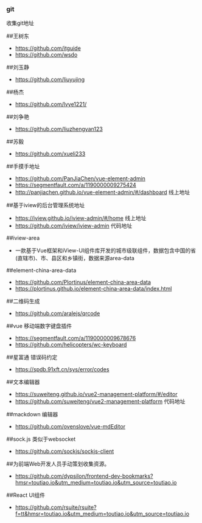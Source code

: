 ### git
收集git地址
  
##王树东
- https://github.com/itguide
- https://github.com/wsdo

##刘玉静
- https://github.com/liuyujing

##杨杰
- https://github.com/lvye1221/

##刘争艳
- https://github.com/liuzhengyan123

##苏毅
- https://github.com/xueli233


##手摸手地址
- https://github.com/PanJiaChen/vue-element-admin  
- https://segmentfault.com/a/1190000009275424  
- http://panjiachen.github.io/vue-element-admin/#/dashboard  线上地址

##基于iview的后台管理系统地址
- https://iview.github.io/iview-admin/#/home  线上地址  
- https://github.com/iview/iview-admin  代码地址

##iview-area  
- 一款基于Vue框架和iView-UI组件库开发的城市级联组件，数据包含中国的省(直辖市)、市、县区和乡镇街，数据来源area-data

##element-china-area-data
- https://github.com/Plortinus/element-china-area-data
- https://plortinus.github.io/element-china-area-data/index.html

##二维码生成
- https://github.com/aralejs/qrcode

##vue 移动端数字键盘插件 
- https://segmentfault.com/a/1190000009678676
- https://github.com/helicopters/wc-keyboard


##星富通 错误码约定
- https://spdb.91xft.cn/sys/error/codes


##文本编辑器
- https://suweiteng.github.io/vue2-management-platform/#/editor
- https://github.com/suweiteng/vue2-management-platform  代码地址

##mackdown 编辑器
- https://github.com/ovenslove/vue-mdEditor

##sock.js 类似于websocket
- https://github.com/sockjs/sockjs-client

##为前端Web开发人员手动策划收集资源。
- https://github.com/dypsilon/frontend-dev-bookmarks?hmsr=toutiao.io&utm_medium=toutiao.io&utm_source=toutiao.io

##React UI组件
- https://github.com/rsuite/rsuite?f=tt&hmsr=toutiao.io&utm_medium=toutiao.io&utm_source=toutiao.io